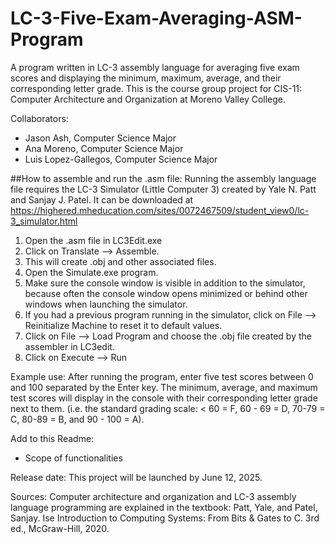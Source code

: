 # LC-3-Five-Exam-Averaging-ASM-Program
A program written in LC-3 assembly language for averaging five exam scores and displaying the minimum, maximum, average, and their corresponding letter grade.
This is the course group project for CIS-11: Computer Architecture and Organization at Moreno Valley College.

Collaborators:
- Jason Ash, Computer Science Major
- Ana Moreno, Computer Science Major
- Luis Lopez-Gallegos, Computer Science Major

##How to assemble and run the .asm file:
Running the assembly language file requires the LC-3 Simulator (Little Computer 3) created by Yale N. Patt and Sanjay J. Patel.
It can be downloaded at https://highered.mheducation.com/sites/0072467509/student_view0/lc-3_simulator.html
1. Open the .asm file in LC3Edit.exe
2. Click on Translate --> Assemble.
3. This will create .obj and other associated files.
4. Open the Simulate.exe program.
5. Make sure the console window is visible in addition to the simulator, because often the console window opens minimized or behind other windows when launching the simulator.
6. If you had a previous program running in the simulator, click on File --> Reinitialize Machine to reset it to default values.
7. Click on File --> Load Program and choose the .obj file created by the assembler in LC3edit.
8. Click on Execute --> Run

Example use:
After running the program, enter five test scores between 0 and 100 separated by the Enter key. The minimum, average, and maximum test scores will display in the console with their corresponding letter grade next to them.
(i.e. the standard grading scale: < 60 = F, 60 - 69 = D, 70-79 = C, 80-89 = B, and 90 - 100 = A).

Add to this Readme:
- Scope of functionalities

Release date:
This project will be launched by June 12, 2025.

Sources:
Computer architecture and organization and LC-3 assembly language programming are explained in the textbook:
Patt, Yale, and Patel, Sanjay. Ise Introduction to Computing Systems: From Bits & Gates to C. 3rd ed., 	McGraw-Hill, 	2020.

